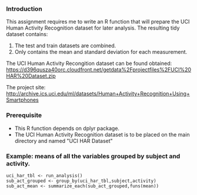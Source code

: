 ### Introduction

This assignment requires me to write an R function that will prepare the 
UCI Human Activity Recognition dataset for later analysis.  The resulting tidy dataset contains:
1. The test and train datasets are combined.
2. Only contains the mean and standard deviation for each measurement.

The UCI Human Activity Recongition dataset can be found obtained: 
https://d396qusza40orc.cloudfront.net/getdata%2Fprojectfiles%2FUCI%20HAR%20Dataset.zip

The project site:
http://archive.ics.uci.edu/ml/datasets/Human+Activity+Recognition+Using+Smartphones

### Prerequisite
* This R function depends on dplyr package.
* The UCI Human Activity Recognition dataset is to be placed on the main directory and named "UCI HAR Dataset"

### Example: means of all the variables grouped by subject and activity.
<!-- -->

    uci_har_tbl <- run_analysis()
    sub_act_grouped <- group_by(uci_har_tbl,subject,activity)
    sub_act_mean <- summarize_each(sub_act_grouped,funs(mean))
